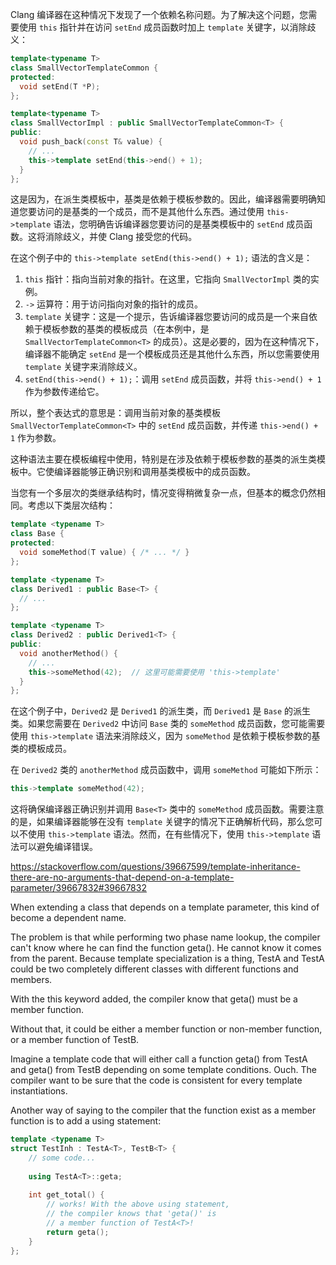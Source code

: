 Clang 编译器在这种情况下发现了一个依赖名称问题。为了解决这个问题，您需要使用 `this` 指针并在访问 `setEnd` 成员函数时加上 `template` 关键字，以消除歧义：

```cpp
template<typename T>
class SmallVectorTemplateCommon {
protected:
  void setEnd(T *P);
};

template<typename T>
class SmallVectorImpl : public SmallVectorTemplateCommon<T> {
public:
  void push_back(const T& value) {
    // ...
    this->template setEnd(this->end() + 1);
  }
};
```

这是因为，在派生类模板中，基类是依赖于模板参数的。因此，编译器需要明确知道您要访问的是基类的一个成员，而不是其他什么东西。通过使用 `this->template` 语法，您明确告诉编译器您要访问的是基类模板中的 `setEnd` 成员函数。这将消除歧义，并使 Clang 接受您的代码。

在这个例子中的 `this->template setEnd(this->end() + 1);` 语法的含义是：

1. `this` 指针：指向当前对象的指针。在这里，它指向 `SmallVectorImpl` 类的实例。
2. `->` 运算符：用于访问指向对象的指针的成员。
3. `template` 关键字：这是一个提示，告诉编译器您要访问的成员是一个来自依赖于模板参数的基类的模板成员（在本例中，是 `SmallVectorTemplateCommon<T>` 的成员）。这是必要的，因为在这种情况下，编译器不能确定 `setEnd` 是一个模板成员还是其他什么东西，所以您需要使用 `template` 关键字来消除歧义。
4. `setEnd(this->end() + 1);`：调用 `setEnd` 成员函数，并将 `this->end() + 1` 作为参数传递给它。

所以，整个表达式的意思是：调用当前对象的基类模板 `SmallVectorTemplateCommon<T>` 中的 `setEnd` 成员函数，并传递 `this->end() + 1` 作为参数。

这种语法主要在模板编程中使用，特别是在涉及依赖于模板参数的基类的派生类模板中。它使编译器能够正确识别和调用基类模板中的成员函数。

当您有一个多层次的类继承结构时，情况变得稍微复杂一点，但基本的概念仍然相同。考虑以下类层次结构：

```cpp
template <typename T>
class Base {
protected:
  void someMethod(T value) { /* ... */ }
};

template <typename T>
class Derived1 : public Base<T> {
  // ...
};

template <typename T>
class Derived2 : public Derived1<T> {
public:
  void anotherMethod() {
    // ...
    this->someMethod(42);  // 这里可能需要使用 'this->template'
  }
};
```

在这个例子中，`Derived2` 是 `Derived1` 的派生类，而 `Derived1` 是 `Base` 的派生类。如果您需要在 `Derived2` 中访问 `Base` 类的 `someMethod` 成员函数，您可能需要使用 `this->template` 语法来消除歧义，因为 `someMethod` 是依赖于模板参数的基类的模板成员。

在 `Derived2` 类的 `anotherMethod` 成员函数中，调用 `someMethod` 可能如下所示：

```cpp
this->template someMethod(42);
```

这将确保编译器正确识别并调用 `Base<T>` 类中的 `someMethod` 成员函数。需要注意的是，如果编译器能够在没有 `template` 关键字的情况下正确解析代码，那么您可以不使用 `this->template` 语法。然而，在有些情况下，使用 `this->template` 语法可以避免编译错误。





https://stackoverflow.com/questions/39667599/template-inheritance-there-are-no-arguments-that-depend-on-a-template-parameter/39667832#39667832

When extending a class that depends on a template parameter, this kind of become a dependent name.

The problem is that while performing two phase name lookup, the compiler can't know where he can find the function geta(). He cannot know it comes from the parent. Because template specialization is a thing, TestA<int> and TestA<double> could be two completely different classes with different functions and members.

With the this keyword added, the compiler know that geta() must be a member function.

Without that, it could be either a member function or non-member function, or a member function of TestB.

Imagine a template code that will either call a function geta() from TestA and geta() from TestB depending on some template conditions. Ouch. The compiler want to be sure that the code is consistent for every template instantiations.

Another way of saying to the compiler that the function exist as a member function is to add a using statement:

```cpp
template <typename T> 
struct TestInh : TestA<T>, TestB<T> {
    // some code...
    
    using TestA<T>::geta;
    
    int get_total() {
        // works! With the above using statement,
        // the compiler knows that 'geta()' is
        // a member function of TestA<T>!
        return geta();
    }
};
```